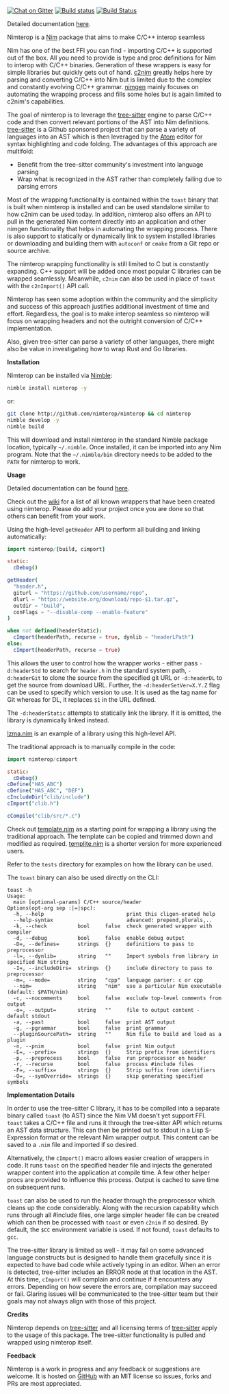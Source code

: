 [![Chat on Gitter](https://badges.gitter.im/gitterHQ/gitter.png)](https://gitter.im/nimterop/Lobby)
[![Build status](https://ci.appveyor.com/api/projects/status/hol1yvqbp6hq4ao8/branch/master?svg=true)](https://ci.appveyor.com/project/genotrance/nimterop-8jcj7/branch/master)
[![Build Status](https://travis-ci.org/nimterop/nimterop.svg?branch=master)](https://travis-ci.org/nimterop/nimterop)

Detailed documentation [here](https://nimterop.github.io/nimterop/theindex.html).

Nimterop is a [Nim](https://nim-lang.org/) package that aims to make C/C++ interop seamless

Nim has one of the best FFI you can find - importing C/C++ is supported out of the box. All you need to provide is type and proc definitions for Nim to interop with C/C++ binaries. Generation of these wrappers is easy for simple libraries but quickly gets out of hand. [c2nim](https://github.com/nim-lang/c2nim) greatly helps here by parsing and converting C/C++ into Nim but is limited due to the complex and constantly evolving C/C++ grammar. [nimgen](https://github.com/genotrance/nimgen) mainly focuses on automating the wrapping process and fills some holes but is again limited to c2nim's capabilities.

The goal of nimterop is to leverage the [tree-sitter](http://tree-sitter.github.io/tree-sitter/) engine to parse C/C++ code and then convert relevant portions of the AST into Nim definitions. [tree-sitter](https://github.com/tree-sitter) is a Github sponsored project that can parse a variety of languages into an AST which is then leveraged by the [Atom](https://atom.io/) editor for syntax highlighting and code folding. The advantages of this approach are multifold:
- Benefit from the tree-sitter community's investment into language parsing
- Wrap what is recognized in the AST rather than completely failing due to parsing errors

Most of the wrapping functionality is contained within the `toast` binary that is built when nimterop is installed and can be used standalone similar to how c2nim can be used today. In addition, nimterop also offers an API to pull in the generated Nim content directly into an application and other nimgen functionality that helps in automating the wrapping process. There is also support to statically or dynamically link to system installed libraries or downloading and building them with `autoconf` or `cmake` from a Git repo or source archive.

The nimterop wrapping functionality is still limited to C but is constantly expanding. C++ support will be added once most popular C libraries can be wrapped seamlessly. Meanwhile, `c2nim` can also be used in place of `toast` with the `c2nImport()` API call.

Nimterop has seen some adoption within the community and the simplicity and success of this approach justifies additional investment of time and effort. Regardless, the goal is to make interop seamless so nimterop will focus on wrapping headers and not the outright conversion of C/C++ implementation.

Also, given tree-sitter can parse a variety of other languages, there might also be value in investigating how to wrap Rust and Go libraries.

__Installation__

Nimterop can be installed via [Nimble](https://github.com/nim-lang/nimble):

```bash
nimble install nimterop -y
```
or:
```bash
git clone http://github.com/nimterop/nimterop && cd nimterop
nimble develop -y
nimble build
```

This will download and install nimterop in the standard Nimble package location, typically `~/.nimble`. Once installed, it can be imported into any Nim program. Note that the `~/.nimble/bin` directory needs to be added to the `PATH` for nimterop to work.

__Usage__

Detailed documentation can be found [here](https://nimterop.github.io/nimterop/theindex.html).

Check out the [wiki](https://github.com/nimterop/nimterop/wiki/Wrappers) for a list of all known wrappers that have been created using nimterop. Please do add your project once you are done so that others can benefit from your work.

Using the high-level `getHeader` API to perform all building and linking automatically:
```nim
import nimterop/[build, cimport]

static:
  cDebug()

getHeader(
  "header.h",
  giturl = "https://github.com/username/repo",
  dlurl = "https://website.org/download/repo-$1.tar.gz",
  outdir = "build",
  conFlags = "--disable-comp --enable-feature"
)

when not defined(headerStatic):
  cImport(headerPath, recurse = true, dynlib = "headerLPath")
else:
  cImport(headerPath, recurse = true)
```
This allows the user to control how the wrapper works - either pass `-d:headerStd` to search for `header.h` in the standard system path, `-d:headerGit` to clone the source from the specified git URL or `-d:headerDL` to get the source from download URL. Further, the `-d:headerSetVer=X.Y.Z` flag can be used to specify which version to use. It is used as the tag name for Git whereas for DL, it replaces `$1` in the URL defined.

The `-d:headerStatic` attempts to statically link the library. If it is omitted, the library is dynamically linked instead.

[lzma.nim](https://github.com/nimterop/nimterop/blob/master/tests/lzma.nim) is an example of a library using this high-level API.

The traditional approach is to manually compile in the code:
```nim
import nimterop/cimport

static:
  cDebug()
cDefine("HAS_ABC")
cDefine("HAS_ABC", "DEF")
cIncludeDir("clib/include")
cImport("clib.h")

cCompile("clib/src/*.c")
```

Check out [template.nim](https://github.com/nimterop/nimterop/blob/master/nimterop/template.nim) as a starting point for wrapping a library using the traditional approach. The template can be copied and trimmed down and modified as required. [templite.nim](https://github.com/nimterop/nimterop/blob/master/nimterop/templite.nim) is a shorter version for more experienced users.

Refer to the ```tests``` directory for examples on how the library can be used.


The `toast` binary can also be used directly on the CLI:

```
toast -h
Usage:
  main [optional-params] C/C++ source/header
Options(opt-arg sep :|=|spc):
  -h, --help                           print this cligen-erated help
  --help-syntax                        advanced: prepend,plurals,..
  -k, --check          bool     false  check generated wrapper with compiler
  -d, --debug          bool     false  enable debug output
  -D=, --defines=      strings  {}     definitions to pass to preprocessor
  -l=, --dynlib=       string   ""     Import symbols from library in specified Nim string
  -I=, --includeDirs=  strings  {}     include directory to pass to preprocessor
  -m=, --mode=         string   "cpp"  language parser: c or cpp
  --nim=               string   "nim"  use a particular Nim executable (default: $PATH/nim)
  -c, --nocomments     bool     false  exclude top-level comments from output
  -o=, --output=       string   ""     file to output content - default stdout
  -a, --past           bool     false  print AST output
  -g, --pgrammar       bool     false  print grammar
  --pluginSourcePath=  string   ""     Nim file to build and load as a plugin
  -n, --pnim           bool     false  print Nim output
  -E=, --prefix=       strings  {}     Strip prefix from identifiers
  -p, --preprocess     bool     false  run preprocessor on header
  -r, --recurse        bool     false  process #include files
  -F=, --suffix=       strings  {}     Strip suffix from identifiers
  -O=, --symOverride=  strings  {}     skip generating specified symbols
```

__Implementation Details__

In order to use the tree-sitter C library, it has to be compiled into a separate binary called `toast` (to AST) since the Nim VM doesn't yet support FFI. `toast` takes a C/C++ file and runs it through the tree-sitter API which returns an AST data structure. This can then be printed out to stdout in a Lisp S-Expression format or the relevant Nim wrapper output. This content can be saved to a `.nim` file and imported if so desired.

Alternatively, the `cImport()` macro allows easier creation of wrappers in code. It runs `toast` on the specified header file and injects the generated wrapper content into the application at compile time. A few other helper procs are provided to influence this process. Output is cached to save time on subsequent runs.

`toast` can also be used to run the header through the preprocessor which cleans up the code considerably. Along with the recursion capability which runs through all #include files, one large simpler header file can be created which can then be processed with `toast` or even `c2nim` if so desired. By default, the `$CC` environment variable is used. If not found, `toast` defaults to `gcc`.

The tree-sitter library is limited as well - it may fail on some advanced language constructs but is designed to handle them gracefully since it is expected to have bad code while actively typing in an editor. When an error is detected, tree-sitter includes an ERROR node at that location in the AST. At this time, `cImport()` will complain and continue if it encounters any errors. Depending on how severe the errors are, compilation may succeed or fail. Glaring issues will be communicated to the tree-sitter team but their goals may not always align with those of this project.

__Credits__

Nimterop depends on [tree-sitter](http://tree-sitter.github.io/tree-sitter/) and all licensing terms of [tree-sitter](https://github.com/tree-sitter/tree-sitter/blob/master/LICENSE) apply to the usage of this package. The tree-sitter functionality is pulled and wrapped using nimterop itself.

__Feedback__

Nimterop is a work in progress and any feedback or suggestions are welcome. It is hosted on [GitHub](https://github.com/nimterop/nimterop) with an MIT license so issues, forks and PRs are most appreciated.

